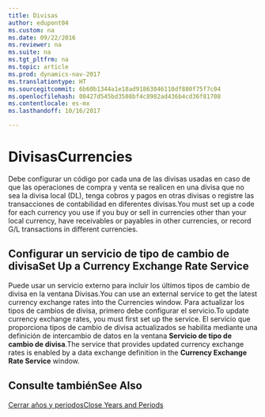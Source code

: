 ```yaml
---
title: Divisas
author: edupont04
ms.custom: na
ms.date: 09/22/2016
ms.reviewer: na
ms.suite: na
ms.tgt_pltfrm: na
ms.topic: article
ms.prod: dynamics-nav-2017
ms.translationtype: HT
ms.sourcegitcommit: 6b60b1344a1e18ad91863046110df880f75f7c04
ms.openlocfilehash: 08427d545bd3508bf4c8982ad436b4cd36f81708
ms.contentlocale: es-mx
ms.lasthandoff: 10/16/2017

---
```


# <a name="currencies"></a><span data-ttu-id="6af7f-102">Divisas</span><span class="sxs-lookup"><span data-stu-id="6af7f-102">Currencies</span></span>
<span data-ttu-id="6af7f-103">Debe configurar un código por cada una de las divisas usadas en caso de que las operaciones de compra y venta se realicen en una divisa que no sea la divisa local (DL), tenga cobros y pagos en otras divisas o registre las transacciones de contabilidad en diferentes divisas.</span><span class="sxs-lookup"><span data-stu-id="6af7f-103">You must set up a code for each currency you use if you buy or sell in currencies other than your local currency, have receivables or payables in other currencies, or record G/L transactions in different currencies.</span></span>  

## <a name="set-up-a-currency-exchange-rate-service"></a><span data-ttu-id="6af7f-104">Configurar un servicio de tipo de cambio de divisa</span><span class="sxs-lookup"><span data-stu-id="6af7f-104">Set Up a Currency Exchange Rate Service</span></span>
<span data-ttu-id="6af7f-105">Puede usar un servicio externo para incluir los últimos tipos de cambio de divisa en la ventana Divisas.</span><span class="sxs-lookup"><span data-stu-id="6af7f-105">You can use an external service to get the latest currency exchange rates into the Currencies window.</span></span> <span data-ttu-id="6af7f-106">Para actualizar los tipos de cambios de divisa, primero debe configurar el servicio.</span><span class="sxs-lookup"><span data-stu-id="6af7f-106">To update currency exchange rates, you must first set up the service.</span></span>
<span data-ttu-id="6af7f-107">El servicio que proporciona tipos de cambio de divisa actualizados se habilita mediante una definición de intercambio de datos en la ventana **Servicio de tipo de cambio de divisa**.</span><span class="sxs-lookup"><span data-stu-id="6af7f-107">The service that provides updated currency exchange rates is enabled by a data exchange definition in the **Currency Exchange Rate Service** window.</span></span>  

## <a name="see-also"></a><span data-ttu-id="6af7f-108">Consulte también</span><span class="sxs-lookup"><span data-stu-id="6af7f-108">See Also</span></span>
[<span data-ttu-id="6af7f-109">Cerrar años y periodos</span><span class="sxs-lookup"><span data-stu-id="6af7f-109">Close Years and Periods</span></span>](year-close-years-periods.md)

